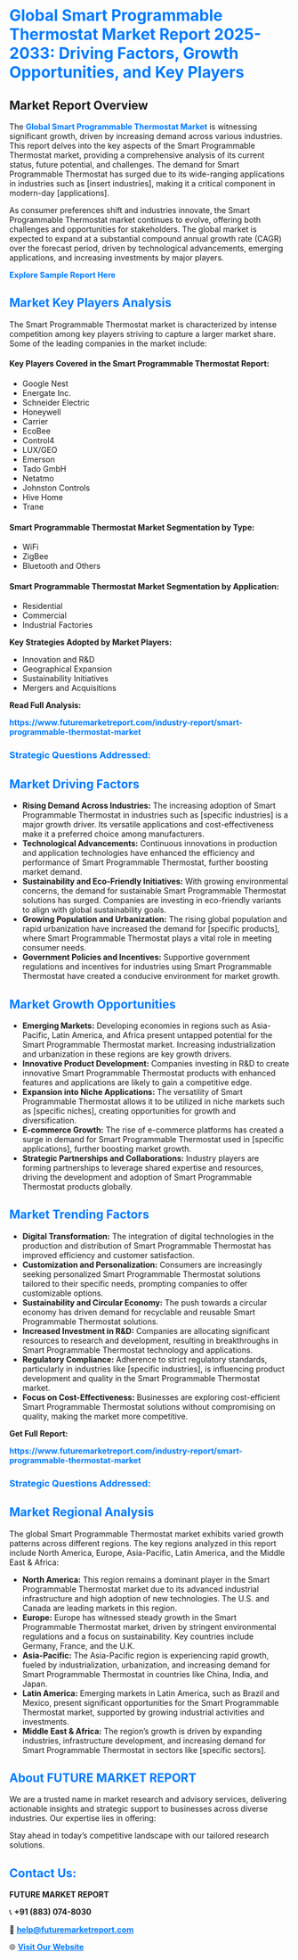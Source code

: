 <h1 style="color: #007BFF;">Global Smart Programmable Thermostat Market Report 2025-2033: Driving Factors, Growth Opportunities, and Key Players</h1>

<section id="overview">
<h2>Market Report Overview</h2>
<p>The <a href="https://www.futuremarketreport.com/industry-report/smart-programmable-thermostat-market" style="color: #007BFF; text-decoration: none;"><strong>Global Smart Programmable Thermostat Market</strong></a> is witnessing significant growth, driven by increasing demand across various industries. This report delves into the key aspects of the Smart Programmable Thermostat market, providing a comprehensive analysis of its current status, future potential, and challenges. The demand for Smart Programmable Thermostat has surged due to its wide-ranging applications in industries such as [insert industries], making it a critical component in modern-day [applications].</p>
<p>As consumer preferences shift and industries innovate, the Smart Programmable Thermostat market continues to evolve, offering both challenges and opportunities for stakeholders. The global market is expected to expand at a substantial compound annual growth rate (CAGR) over the forecast period, driven by technological advancements, emerging applications, and increasing investments by major players.</p>
</section>

<section id="overview">
<p><a href="https://www.futuremarketreport.com/request-sample/reportId=82125" style="color: #007BFF; text-decoration: none;"><strong>Explore Sample Report Here</strong></a></p>
</section>

<section id="key-players">
<h2 style="color: #007BFF;">Market Key Players Analysis</h2>
<p>The Smart Programmable Thermostat market is characterized by intense competition among key players striving to capture a larger market share. Some of the leading companies in the market include:</p>
<h4>Key Players Covered in the Smart Programmable Thermostat Report:</h4>
<ul><li>Google Nest</li><li>Energate Inc.</li><li>Schneider Electric</li><li>Honeywell</li><li>Carrier</li><li>EcoBee</li><li>Control4</li><li>LUX/GEO</li><li>Emerson</li><li>Tado GmbH</li><li>Netatmo</li><li>Johnston Controls</li><li>Hive Home</li><li>Trane</li></ul>
<h4>Smart Programmable Thermostat Market Segmentation by Type:</h4>
<ul><li>WiFi</li><li>ZigBee</li><li>Bluetooth and Others</li></ul>

<h4>Smart Programmable Thermostat Market Segmentation by Application:</h4>
<ul><li>Residential</li><li>Commercial</li><li>Industrial Factories</li></ul>
<p><strong>Key Strategies Adopted by Market Players:</strong></p>
<ul>
<li>Innovation and R&D</li>
<li>Geographical Expansion</li>
<li>Sustainability Initiatives</li>
<li>Mergers and Acquisitions</li>
</ul>
</section>

<section>
<p><strong>Read Full Analysis: </strong></p><a href="https://www.futuremarketreport.com/industry-report/smart-programmable-thermostat-market" style="color: #007BFF; text-decoration: none;"><strong>https://www.futuremarketreport.com/industry-report/smart-programmable-thermostat-market</strong></a>
<h3 style="color: #007BFF;">Strategic Questions Addressed:</h3>
</section>

<section id="driving-factors">
<h2 style="color: #007BFF;">Market Driving Factors</h2>
<ul>
<li><strong>Rising Demand Across Industries:</strong> The increasing adoption of Smart Programmable Thermostat in industries such as [specific industries] is a major growth driver. Its versatile applications and cost-effectiveness make it a preferred choice among manufacturers.</li>
<li><strong>Technological Advancements:</strong> Continuous innovations in production and application technologies have enhanced the efficiency and performance of Smart Programmable Thermostat, further boosting market demand.</li>
<li><strong>Sustainability and Eco-Friendly Initiatives:</strong> With growing environmental concerns, the demand for sustainable Smart Programmable Thermostat solutions has surged. Companies are investing in eco-friendly variants to align with global sustainability goals.</li>
<li><strong>Growing Population and Urbanization:</strong> The rising global population and rapid urbanization have increased the demand for [specific products], where Smart Programmable Thermostat plays a vital role in meeting consumer needs.</li>
<li><strong>Government Policies and Incentives:</strong> Supportive government regulations and incentives for industries using Smart Programmable Thermostat have created a conducive environment for market growth.</li>
</ul>
</section>

<section id="growth-opportunities">
<h2 style="color: #007BFF;">Market Growth Opportunities</h2>
<ul>
<li><strong>Emerging Markets:</strong> Developing economies in regions such as Asia-Pacific, Latin America, and Africa present untapped potential for the Smart Programmable Thermostat market. Increasing industrialization and urbanization in these regions are key growth drivers.</li>
<li><strong>Innovative Product Development:</strong> Companies investing in R&D to create innovative Smart Programmable Thermostat products with enhanced features and applications are likely to gain a competitive edge.</li>
<li><strong>Expansion into Niche Applications:</strong> The versatility of Smart Programmable Thermostat allows it to be utilized in niche markets such as [specific niches], creating opportunities for growth and diversification.</li>
<li><strong>E-commerce Growth:</strong> The rise of e-commerce platforms has created a surge in demand for Smart Programmable Thermostat used in [specific applications], further boosting market growth.</li>
<li><strong>Strategic Partnerships and Collaborations:</strong> Industry players are forming partnerships to leverage shared expertise and resources, driving the development and adoption of Smart Programmable Thermostat products globally.</li>
</ul>
</section>

<section id="trending-factors">
<h2 style="color: #007BFF;">Market Trending Factors</h2>
<ul>
<li><strong>Digital Transformation:</strong> The integration of digital technologies in the production and distribution of Smart Programmable Thermostat has improved efficiency and customer satisfaction.</li>
<li><strong>Customization and Personalization:</strong> Consumers are increasingly seeking personalized Smart Programmable Thermostat solutions tailored to their specific needs, prompting companies to offer customizable options.</li>
<li><strong>Sustainability and Circular Economy:</strong> The push towards a circular economy has driven demand for recyclable and reusable Smart Programmable Thermostat solutions.</li>
<li><strong>Increased Investment in R&D:</strong> Companies are allocating significant resources to research and development, resulting in breakthroughs in Smart Programmable Thermostat technology and applications.</li>
<li><strong>Regulatory Compliance:</strong> Adherence to strict regulatory standards, particularly in industries like [specific industries], is influencing product development and quality in the Smart Programmable Thermostat market.</li>
<li><strong>Focus on Cost-Effectiveness:</strong> Businesses are exploring cost-efficient Smart Programmable Thermostat solutions without compromising on quality, making the market more competitive.</li>
</ul>
</section>

<section>
<p><strong>Get Full Report: </strong></p><a href="https://www.futuremarketreport.com/industry-report/smart-programmable-thermostat-market" style="color: #007BFF; text-decoration: none;"><strong>https://www.futuremarketreport.com/industry-report/smart-programmable-thermostat-market</strong></a>
<h3 style="color: #007BFF;">Strategic Questions Addressed:</h3>
</section>


<section id="regional-analysis">
<h2 style="color: #007BFF;">Market Regional Analysis</h2>
<p>The global Smart Programmable Thermostat market exhibits varied growth patterns across different regions. The key regions analyzed in this report include North America, Europe, Asia-Pacific, Latin America, and the Middle East & Africa:</p>
<ul>
<li><strong>North America:</strong> This region remains a dominant player in the Smart Programmable Thermostat market due to its advanced industrial infrastructure and high adoption of new technologies. The U.S. and Canada are leading markets in this region.</li>
<li><strong>Europe:</strong> Europe has witnessed steady growth in the Smart Programmable Thermostat market, driven by stringent environmental regulations and a focus on sustainability. Key countries include Germany, France, and the U.K.</li>
<li><strong>Asia-Pacific:</strong> The Asia-Pacific region is experiencing rapid growth, fueled by industrialization, urbanization, and increasing demand for Smart Programmable Thermostat in countries like China, India, and Japan.</li>
<li><strong>Latin America:</strong> Emerging markets in Latin America, such as Brazil and Mexico, present significant opportunities for the Smart Programmable Thermostat market, supported by growing industrial activities and investments.</li>
<li><strong>Middle East & Africa:</strong> The region’s growth is driven by expanding industries, infrastructure development, and increasing demand for Smart Programmable Thermostat in sectors like [specific sectors].</li>
</ul>
</section>

<footer>
<h2 style="color: #007BFF;">About FUTURE MARKET REPORT</h2>
<p>We are a trusted name in market research and advisory services, delivering actionable insights and strategic support to businesses across diverse industries. Our expertise lies in offering:</p>

<p>Stay ahead in today’s competitive landscape with our tailored research solutions.</p>

<h2 style="color: #007BFF;">Contact Us:</h2>
<p><strong>FUTURE MARKET REPORT</strong></p>
<p>📞 <strong>+91 (883) 074-8030</strong></p>
<p>📧 <strong><a href="mailto:help@futuremarketreport.com" style="color: #007BFF;">help@futuremarketreport.com</a></strong></p>
<p>🌐 <strong><a href="https://www.futuremarketreport.com/" style="color: #007BFF;">Visit Our Website</a></strong></p>
</footer>